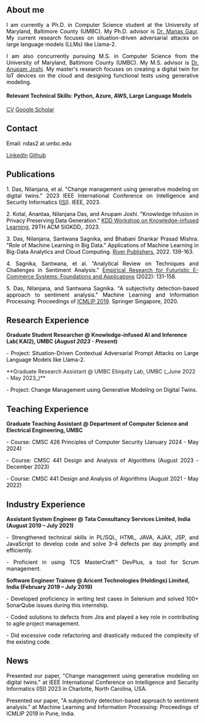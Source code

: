 ## About me

<p align="justify" style="color:black;">I am currently a Ph.D. in Computer Science student at the University of Maryland, Baltimore County (UMBC). My Ph.D. advisor is <a href="https://manasgaur.github.io/">Dr. Manas Gaur</a>. My current research focuses on situation-driven adversarial attacks on large language models (LLMs) like Llama-2.</p>

<p align="justify" style="color:black;">I am also concurrently pursuing M.S. in Computer Science from the University of Maryland, Baltimore County (UMBC). My M.S. advisor is <a href="https://cybersecurity.umbc.edu/anupam-joshi/">Dr. Anupam Joshi</a>. My master's research focuses on creating a digital twin for IoT devices on the cloud and designing functional tests using generative modeling.</p>

#### Relevant Technical Skills: Python, Azure, AWS, Large Language Models

[CV](/assets/img/Nilanjana-Das-CV.pdf)    [Google Scholar](https://scholar.google.com/citations?user=Mtt01lIAAAAJ&hl=en)

## Contact

<p align="left" style="color:black;">Email: ndas2 at umbc.edu</p>

[LinkedIn](https://www.linkedin.com/in/nilanjana-das-390740169/)    [Github](https://github.com/Nilanjana010)

## Publications
<p align="justify" style="color:black;">1. Das, Nilanjana, et al. "Change management using generative modeling on digital twins." 2023 IEEE International Conference on Intelligence and Security Informatics (<a href="https://ieee-isi.org/2023/">ISI</a>). IEEE, 2023.</p>
<p align="justify" style="color:black;">2. Kotal, Anantaa, Nilanjana Das, and Anupam Joshi. "Knowledge Infusion in Privacy Preserving Data Generation." <a href="https://aiisc.ai/kiml2023/index.html">KDD Workshop on Knowledge-infused Learning</a>, 29TH ACM SIGKDD,. 2023.</p>
<p align="justify" style="color:black;">3. Das, Nilanjana, Santwana Sagnika, and Bhabani Shankar Prasad Mishra. "Role of Machine Learning in Big Data." Applications of Machine Learning in Big-Data Analytics and Cloud Computing. <a href="https://ieeexplore.ieee.org/document/9478284">River Publishers</a>, 2022. 139-163.</p>
<p align="justify" style="color:black;">4. Sagnika, Santwana, et al. "Analytical Review on Techniques and Challenges in Sentiment Analysis." <a href="https://www.igi-global.com/chapter/analytical-review-on-techniques-and-challenges-in-sentiment-analysis/309672">Empirical Research for Futuristic E-Commerce Systems: Foundations and Applications</a> (2022): 131-158.</p>
<p align="justify" style="color:black;">5. Das, Nilanjana, and Santwana Sagnika. "A subjectivity detection-based approach to sentiment analysis." Machine Learning and Information Processing: Proceedings of <a href="https://link.springer.com/chapter/10.1007/978-981-15-1884-3_14">ICMLIP 2019</a>. Springer Singapore, 2020.</p>

## Research Experience

**Graduate Student Researcher @ Knowledge-infused AI and Inference Lab( KAI2), UMBC (_August 2023 - Present_)**
<p align="justify" style="color:black;">- Project: Situation-Driven Contextual Adversarial Prompt Attacks on Large Language Models like Llama-2.</p>
**Graduate Research Assistant @ UMBC Ebiquity Lab, UMBC (_June 2022 - May 2023_)**
<p align="justify" style="color:black;">- Project: Change Management using Generative Modeling on Digital Twins.</p>

## Teaching Experience

**Graduate Teaching Assistant @ Department of Computer Science and Electrical Engineering, UMBC**
<p align="justify" style="color:black;">- Course: CMSC 426 Principles of Computer Security     (January 2024 - May 2024)</p>
<p align="justify" style="color:black;">- Course: CMSC 441 Design and Analysis of Algorithms   (August 2023 - December 2023)</p>
<p align="justify" style="color:black;">- Course: CMSC 441 Design and Analysis of Algorithms   (August 2021 - May 2022)</p>

## Industry Experience
**Assistant System Engineer @ Tata Consultancy Services Limited, India (August 2019 – July 2021)**

<p align="justify" style="color:black;">-  Strengthened technical skills in PL/SQL, HTML, JAVA, AJAX, JSP, and JavaScript to develop code and solve 3–4 defects per day promptly and efficiently.</p>
<p align="justify" style="color:black;">-  Proficient in using TCS MasterCraft™ DevPlus, a tool for Scrum management.</p>

**Software Engineer Trainee @ Aricent Technologies (Holdings) Limited, India (February 2019 – July 2019)**

<p align="justify" style="color:black;">-  Developed proficiency in writing test cases in Selenium and solved 100+ SonarQube issues during this internship.</p>
<p align="justify" style="color:black;">-  Coded solutions to defects from Jira and played a key role in contributing to agile project management.</p>
<p align="justify" style="color:black;">-  Did excessive code refactoring and drastically reduced the complexity of the existing code.</p>

## News

<p align="justify" style="color:black;">Presented our paper, "Change management using generative modeling on digital twins." at IEEE International Conference on Intelligence and Security Informatics (ISI) 2023 in Charlotte, North Carolina, USA.</p>

<p align="justify" style="color:black;">Presented our paper, "A subjectivity detection-based approach to sentiment analysis." at Machine Learning and Information Processing: Proceedings of ICMLIP 2019 in Pune, India.</p>

